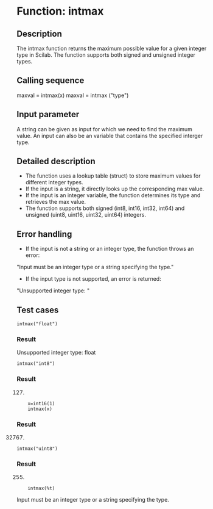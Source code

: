 # Function: intmax

## Description
The intmax function returns the maximum possible value for a given integer type in Scilab. The function supports both signed and unsigned integer types.


## Calling sequence
maxval = intmax(x)
maxval = intmax ("type")

## Input parameter
A string can be given as input for which we need to find the maximum value. 
An input can also be an variable that contains the specified interger type.

## Detailed description
* The function uses a lookup table (struct) to store maximum values for different integer types.
* If the input is a string, it directly looks up the corresponding max value.
* If the input is an integer variable, the function determines its type and retrieves the max value.
* The function supports both signed (int8, int16, int32, int64) and unsigned (uint8, uint16, uint32, uint64) integers.

## Error handling
* If the input is not a string or an integer type, the function throws an error:

"Input must be an integer type or a string specifying the type."

* If the input type is not supported, an error is returned:

"Unsupported integer type: <type>"


## Test cases

    intmax("float")
### Result
Unsupported integer type: float

    intmax("int8")
### Result
127.

        x=int16(1)
        intmax(x)
### Result
32767.

    intmax("uint8")
### Result 
255.

        intmax(%t)
Input must be an integer type or a string specifying the type.
